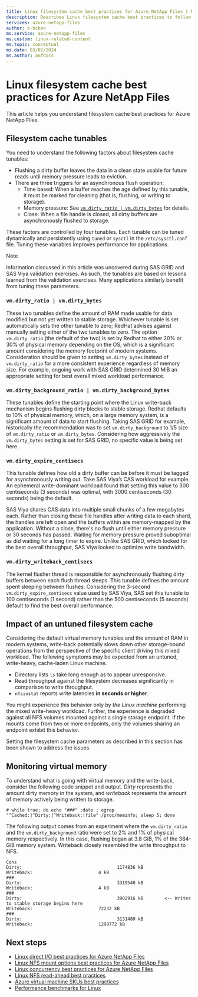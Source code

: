 ```yaml
---
title: Linux filesystem cache best practices for Azure NetApp Files | Microsoft Docs
description: Describes Linux filesystem cache best practices to follow for Azure NetApp Files.
services: azure-netapp-files
author: b-hchen
ms.service: azure-netapp-files
ms.custom: linux-related-content
ms.topic: conceptual
ms.date: 03/02/2024
ms.author: anfdocs
---
```

# Linux filesystem cache best practices for Azure NetApp Files

This article helps you understand filesystem cache best practices for Azure NetApp Files. 

## Filesystem cache tunables

You need to understand the following factors about filesystem cache tunables:  

* Flushing a dirty buffer leaves the data in a clean state usable for future reads until memory pressure leads to eviction. 
* There are three triggers for an asynchronous flush operation:
    * Time based: When a buffer reaches the age defined by this tunable, it must be marked for cleaning (that is, flushing, or writing to storage).
    * Memory pressure: See [`vm.dirty_ratio | vm.dirty_bytes`](#vmdirty_ratio--vmdirty_bytes) for details.
    * Close: When a file handle is closed, all dirty buffers are asynchronously flushed to storage.

These factors are controlled by four tunables. Each tunable can be tuned dynamically and persistently using `tuned` or `sysctl` in the `/etc/sysctl.conf` file. Tuning these variables improves performance for applications. 

> [!NOTE]
> Information discussed in this article was uncovered during SAS GRID and SAS Viya validation exercises. As such, the tunables are based on lessons learned from the validation exercises. Many applications similarly benefit from tuning these parameters.

### `vm.dirty_ratio | vm.dirty_bytes` 

These two tunables define the amount of RAM made usable for data modified but not yet written to stable storage. Whichever tunable is set automatically sets the other tunable to zero; RedHat advises against manually setting either of the two tunables to zero. The option `vm.dirty_ratio` (the default of the two) is set by Redhat to either 20% or 30% of physical memory depending on the OS, which is a significant amount considering the memory footprint of modern systems. Consideration should be given to setting `vm.dirty_bytes` instead of `vm.dirty_ratio` for a more consistent experience regardless of memory size. For example, ongoing work with SAS GRID determined 30 MiB an appropriate setting for best overall mixed workload performance. 

### `vm.dirty_background_ratio | vm.dirty_background_bytes` 

These tunables define the starting point where the Linux write-back mechanism begins flushing dirty blocks to stable storage. Redhat defaults to 10% of physical memory, which, on a large memory system, is a significant amount of data to start flushing. Taking SAS GRID for example, historically the recommendation was to set `vm.dirty_background` to 1/5 size of `vm.dirty_ratio` or `vm.dirty_bytes`. Considering how aggressively the `vm.dirty_bytes` setting is set for SAS GRID, no specific value is being set here. 

### `vm.dirty_expire_centisecs` 

This tunable defines how old a dirty buffer can be before it must be tagged for asynchronously writing out. Take  SAS Viya’s CAS workload for example. An ephemeral write-dominant workload found that setting this value to 300 centiseconds (3 seconds) was optimal, with 3000 centiseconds (30 seconds) being the default. 

SAS Viya shares CAS data into multiple small chunks of a few megabytes each. Rather than closing these file handles after writing data to each shard, the handles are left open and the buffers within are memory-mapped by the application. Without a close, there's no flush until either memory pressure or 30 seconds has passed. Waiting for memory pressure proved suboptimal as did waiting for a long timer to expire. Unlike SAS GRID, which looked for the best overall throughput, SAS Viya looked to optimize write bandwidth. 

### `vm.dirty_writeback_centisecs` 

The kernel flusher thread is responsible for asynchronously flushing dirty buffers between each flush thread sleeps. This tunable defines the amount spent sleeping between flushes. Considering the 3-second `vm.dirty_expire_centisecs` value used by SAS Viya, SAS set this tunable to 100 centiseconds (1 second) rather than the 500 centiseconds (5 seconds) default to find the best overall performance.

## Impact of an untuned filesystem cache

Considering the default virtual memory tunables and the amount of RAM in modern systems, write-back potentially slows down other storage-bound operations from the perspective of the specific client driving this mixed workload. The following symptoms may be expected from an untuned, write-heavy, cache-laden Linux machine. 

* Directory lists `ls` take long enough as to appear unresponsive.
* Read throughput against the filesystem decreases significantly in comparison to write throughput.
* `nfsiostat` reports write latencies **in seconds or higher**.

You might experience this behavior only by *the Linux machine* performing the mixed write-heavy workload. Further, the experience is degraded against all NFS volumes mounted against a single storage endpoint. If the mounts come from two or more endpoints, only the volumes sharing an endpoint exhibit this behavior.

Setting the filesystem cache parameters as described in this section has been shown to address the issues.

## Monitoring virtual memory

To understand what is going with virtual memory and the write-back, consider the following code snippet and output. *Dirty* represents the amount dirty memory in the system, and *writeback* represents the amount of memory actively being written to storage. 

`# while true; do echo "###" ;date ; egrep "^Cached:|^Dirty:|^Writeback:|file" /proc/meminfo; sleep 5; done`

The following output comes from an experiment where the `vm.dirty_ratio` and the `vm.dirty_background` ratio were set to 2% and 1% of physical memory respectively. In this case, flushing began at 3.8 GiB, 1% of the 384-GiB memory system. Writeback closely resembled the write throughput to NFS. 

```
Cons
Dirty:                                    1174836 kB
Writeback:                         4 kB
###
Dirty:                                    3319540 kB
Writeback:                         4 kB
###
Dirty:                                    3902916 kB        <-- Writes to stable storage begins here
Writeback:                         72232 kB   
###
Dirty:                                    3131480 kB
Writeback:                         1298772 kB   
``` 

## Next steps  

* [Linux direct I/O best practices for Azure NetApp Files](performance-linux-direct-io.md)
* [Linux NFS mount options best practices for Azure NetApp Files](performance-linux-mount-options.md)
* [Linux concurrency best practices for Azure NetApp Files](performance-linux-concurrency-session-slots.md)
* [Linux NFS read-ahead best practices](performance-linux-nfs-read-ahead.md)
* [Azure virtual machine SKUs best practices](performance-virtual-machine-sku.md) 
* [Performance benchmarks for Linux](performance-benchmarks-linux.md) 
